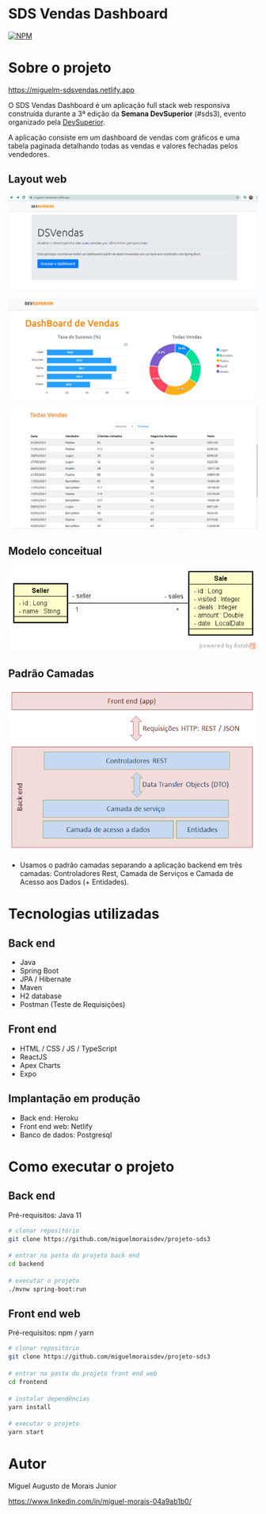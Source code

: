 # SDS Vendas Dashboard 
[![NPM](https://img.shields.io/npm/l/react)](https://github.com/miguelmoraisdev/projeto-sds3/blob/master/LICENSE) 

# Sobre o projeto

https://miguelm-sdsvendas.netlify.app

 O SDS Vendas Dashboard é um aplicação full stack web responsiva construída durante a 3ª edição da **Semana DevSuperior** (#sds3), evento organizado pela [DevSuperior](https://devsuperior.com "Site da DevSuperior").

A aplicação consiste em um dashboard de vendas com gráficos e uma tabela paginada detalhando todas as vendas e valores fechadas pelos vendedores.

## Layout web
![Web 1](https://github.com/miguelmoraisdev/projeto-sds3/blob/master/_assets/index.png)

![Web 2](https://github.com/miguelmoraisdev/projeto-sds3/blob/master/_assets/dashboard.png)

![Web 2](https://github.com/miguelmoraisdev/projeto-sds3/blob/master/_assets/tabela.png)

## Modelo conceitual
![Modelo Conceitual](https://github.com/miguelmoraisdev/projeto-sds3/blob/master/_assets/sds3-mc.png)

## Padrão Camadas
![Padrão Camadas](https://github.com/miguelmoraisdev/projeto-sds3/blob/master/_assets/camadas.png)
- Usamos o padrão camadas separando a aplicação backend em três camadas: Controladores Rest, Camada de Serviços e Camada de Acesso aos Dados (+ Entidades).

# Tecnologias utilizadas
## Back end
- Java
- Spring Boot
- JPA / Hibernate
- Maven
- H2 database
- Postman (Teste de Requisições)
## Front end
- HTML / CSS / JS / TypeScript
- ReactJS
- Apex Charts
- Expo
## Implantação em produção
- Back end: Heroku
- Front end web: Netlify
- Banco de dados: Postgresql

# Como executar o projeto

## Back end
Pré-requisitos: Java 11

```bash
# clonar repositório
git clone https://github.com/miguelmoraisdev/projeto-sds3

# entrar na pasta do projeto back end
cd backend

# executar o projeto
./mvnw spring-boot:run
```

## Front end web
Pré-requisitos: npm / yarn

```bash
# clonar repositório
git clone https://github.com/miguelmoraisdev/projeto-sds3

# entrar na pasta do projeto front end web
cd frontend

# instalar dependências
yarn install

# executar o projeto
yarn start
```

# Autor

Miguel Augusto de Morais Junior

https://www.linkedin.com/in/miguel-morais-04a9ab1b0/

